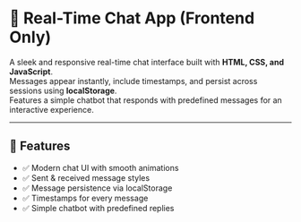 # 💬 Real-Time Chat App (Frontend Only)

A sleek and responsive real-time chat interface built with **HTML, CSS, and JavaScript**.  
Messages appear instantly, include timestamps, and persist across sessions using **localStorage**.  
Features a simple chatbot that responds with predefined messages for an interactive experience.  

---

## 🚀 Features
- ✅ Modern chat UI with smooth animations  
- ✅ Sent & received message styles  
- ✅ Message persistence via localStorage  
- ✅ Timestamps for every message  
- ✅ Simple chatbot with predefined replies  
